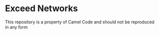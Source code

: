 # Exceed Networks
This repository is a property of Camel Code and should not be reproduced in any form
